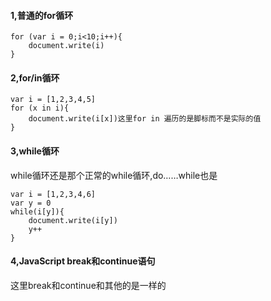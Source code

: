 #### 1,普通的for循环

```
for (var i = 0;i<10;i++){
    document.write(i)
}
```


#### 2,for/in循环

```
var i = [1,2,3,4,5]
for (x in i){
    document.write(i[x])这里for in 遍历的是脚标而不是实际的值
}
```

#### 3,while循环
while循环还是那个正常的while循环,do……while也是
```
var i = [1,2,3,4,6]
var y = 0
while(i[y]){
    document.write(i[y])
    y++
}
```

#### 4,JavaScript break和continue语句
这里break和continue和其他的是一样的